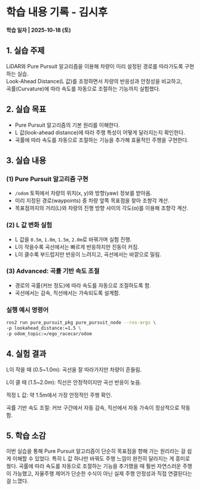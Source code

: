 # 학습 내용 기록 - 김시후  
**학습 일자 | 2025-10-18 (토)**  

## 1. 실습 주제  
LiDAR와 Pure Pursuit 알고리즘을 이용해 차량이 미리 설정된 경로를 따라가도록 구현하는 실습.  
Look-Ahead Distance(L 값)를 조정하면서 차량의 반응성과 안정성을 비교하고,  
곡률(Curvature)에 따라 속도를 자동으로 조절하는 기능까지 실험했다.  

## 2. 실습 목표  
- Pure Pursuit 알고리즘의 기본 원리를 이해한다.  
- L 값(look-ahead distance)에 따라 주행 특성이 어떻게 달라지는지 확인한다.  
- 곡률에 따라 속도를 자동으로 조절하는 기능을 추가해 효율적인 주행을 구현한다.  

## 3. 실습 내용  

### (1) Pure Pursuit 알고리즘 구현  
- `/odom` 토픽에서 차량의 위치(x, y)와 방향(yaw) 정보를 받아옴.  
- 미리 지정된 경로(waypoints) 중 차량 앞쪽 목표점을 찾아 조향각 계산.  
- 목표점까지의 거리(L)와 차량의 진행 방향 사이의 각도(α)를 이용해 조향각 계산.  

### (2) L 값 변화 실험  
- L 값을 `0.5m`, `1.0m`, `1.5m`, `2.0m`로 바꿔가며 실험 진행.  
- L이 작을수록 곡선에서는 빠르게 반응하지만 진동이 커짐.  
- L이 클수록 부드럽지만 반응이 느려지고, 곡선에서는 바깥으로 밀림.  

### (3) Advanced: 곡률 기반 속도 조절  
- 경로의 곡률(커브 정도)에 따라 속도를 자동으로 조절하도록 함.  
- 곡선에서는 감속, 직선에서는 가속되도록 설계함.  

### 실행 예시 명령어  
```bash
ros2 run pure_pursuit_pkg pure_pursuit_node --ros-args \
-p lookahead_distance:=1.5 \
-p odom_topic:=/ego_racecar/odom
```

## 4. 실험 결과
L이 작을 때 (0.5~1.0m): 곡선을 잘 따라가지만 차량이 흔들림.

L이 클 때 (1.5~2.0m): 직선은 안정적이지만 곡선 반응이 늦음.

적정 L 값: 약 1.5m에서 가장 안정적인 주행 확인.

곡률 기반 속도 조절: 커브 구간에서 자동 감속, 직선에서 자동 가속이 정상적으로 작동함.

## 5. 학습 소감
이번 실습을 통해 Pure Pursuit 알고리즘이 단순히 목표점을 향해 가는 원리라는 걸 쉽게 이해할 수 있었다.
특히 L 값 하나만 바꿔도 주행 느낌이 완전히 달라지는 게 흥미로웠다.
곡률에 따라 속도를 자동으로 조절하는 기능을 추가했을 때 훨씬 자연스러운 주행이 가능했고,
자율주행 제어가 단순한 수식이 아닌 실제 주행 안정성과 직접 연결된다는 걸 느꼈다.
